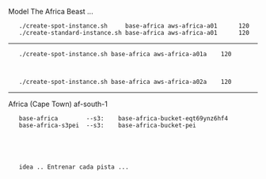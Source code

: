 Model The Africa Beast ... 


       ./create-spot-instance.sh     base-africa aws-africa-a01      120  
       ./create-standard-instance.sh base-africa aws-africa-a01      120

------------------------------------------------

       ./create-spot-instance.sh base-africa aws-africa-a01a    120



       ./create-spot-instance.sh base-africa aws-africa-a02a    120


------------------------------------------------

Africa (Cape Town) af-south-1	

       base-africa        --s3:    base-africa-bucket-eqt69ynz6hf4	
       base-africa-s3pei  --s3:    base-africa-bucket-pei





       idea .. Entrenar cada pista ... 
